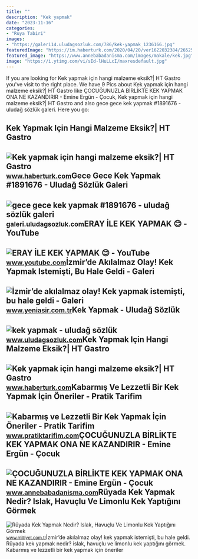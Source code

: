 ```yaml
---
title: ""
description: "Kek yapmak"
date: "2023-11-16"
categories:
- "Ruya Tabiri"
images:
- "https://galeri14.uludagsozluk.com/786/kek-yapmak_1236166.jpg"
featuredImage: "https://im.haberturk.com/2020/04/20/ver1622032384/2652516_620x410.jpg"
featured_image: "https://www.annebabadanisma.com/images/makale/kek.jpg"
image: "https://i.ytimg.com/vi/sId-lHuLLcI/maxresdefault.jpg"
---
```


If you are looking for Kek yapmak için hangi malzeme eksik?| HT Gastro you've visit to the right place. We have 9 Pics about Kek yapmak için hangi malzeme eksik?| HT Gastro like ÇOCUĞUNUZLA BİRLİKTE KEK YAPMAK ONA NE KAZANDIRIR - Emine Ergün - Çocuk, Kek yapmak için hangi malzeme eksik?| HT Gastro and also gece gece kek yapmak #1891676 - uludağ sözlük galeri. Here you go:

Kek Yapmak Için Hangi Malzeme Eksik?| HT Gastro
-----------------------------------------------

 ![Kek yapmak için hangi malzeme eksik?| HT Gastro](https://im.haberturk.com/2020/04/20/ver1622032384/2652516_620x410.jpg) <small>www.haberturk.com</small>Gece Gece Kek Yapmak #1891676 - Uludağ Sözlük Galeri
----------------------------------------------------

 ![gece gece kek yapmak #1891676 - uludağ sözlük galeri](https://galeri13.uludagsozluk.com/711/gece-gece-kek-yapmak_1891676.jpg) <small>galeri.uludagsozluk.com</small>ERAY İLE KEK YAPMAK 😊 - YouTube
-------------------------------

 ![ERAY İLE KEK YAPMAK 😊 - YouTube](https://i.ytimg.com/vi/sId-lHuLLcI/maxresdefault.jpg) <small>www.youtube.com</small>İzmir’de Akılalmaz Olay! Kek Yapmak Istemişti, Bu Hale Geldi - Galeri
---------------------------------------------------------------------

 ![İzmir’de akılalmaz olay! Kek yapmak istemişti, bu hale geldi - Galeri](https://iaysr.tmgrup.com.tr/0e59d7/0/0/0/0/0/0?u=https://iysr.tmgrup.com.tr/album/2019/12/18/izmirde-akilalmaz-olay-kek-yapmak-istemisti-bu-hale-geldi-1576659858739.jpg&mw=1000) <small>www.yeniasir.com.tr</small>Kek Yapmak - Uludağ Sözlük
--------------------------

 ![kek yapmak - uludağ sözlük](https://galeri14.uludagsozluk.com/786/kek-yapmak_1236166.jpg) <small>www.uludagsozluk.com</small>Kek Yapmak Için Hangi Malzeme Eksik?| HT Gastro
-----------------------------------------------

 ![Kek yapmak için hangi malzeme eksik?| HT Gastro](https://im.haberturk.com/2020/04/20/ver1622032384/2652516_1024x576.jpg) <small>www.haberturk.com</small>Kabarmış Ve Lezzetli Bir Kek Yapmak İçin Öneriler - Pratik Tarifim
------------------------------------------------------------------

 ![Kabarmış ve Lezzetli Bir Kek Yapmak İçin Öneriler - Pratik Tarifim](http://4.bp.blogspot.com/-9kOU-neItEQ/VVOvebkERvI/AAAAAAAAKEA/6oPF8n2STbo/s640/KABARIK%2BKEK%2BYAPMANIN%2BYOLU.jpg) <small>www.pratiktarifim.com</small>ÇOCUĞUNUZLA BİRLİKTE KEK YAPMAK ONA NE KAZANDIRIR - Emine Ergün - Çocuk
-----------------------------------------------------------------------

 ![ÇOCUĞUNUZLA BİRLİKTE KEK YAPMAK ONA NE KAZANDIRIR - Emine Ergün - Çocuk](https://www.annebabadanisma.com/images/makale/kek.jpg) <small>www.annebabadanisma.com</small>Rüyada Kek Yapmak Nedir? Islak, Havuçlu Ve Limonlu Kek Yaptığını Görmek
-----------------------------------------------------------------------

 ![Rüyada Kek Yapmak Nedir? Islak, Havuçlu Ve Limonlu Kek Yaptığını Görmek](https://i2.milimaj.com/i/milliyet/75/0x410/5fb639965542871e30752b90.jpg) <small>www.milliyet.com.tr</small>İzmir’de akılalmaz olay! kek yapmak istemişti, bu hale geldi. Rüyada kek yapmak nedir? islak, havuçlu ve limonlu kek yaptığını görmek. Kabarmış ve lezzetli bir kek yapmak i̇çin öneriler
